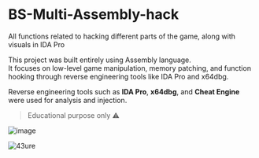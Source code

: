 # BS-Multi-Assembly-hack
All functions related to hacking different parts of the game, along with visuals in IDA Pro

This project was built entirely using Assembly language.  
It focuses on low-level game manipulation, memory patching, and function hooking through reverse engineering tools like IDA Pro and x64dbg.


Reverse engineering tools such as **IDA Pro**, **x64dbg**, and **Cheat Engine** were used for analysis and injection.

> Educational purpose only ⚠️

![image](https://github.com/user-attachments/assets/0e0d62f4-0117-48a6-b945-2ed05bd6a2be)



![43ure](https://github.com/user-attachments/assets/c87652c9-5ce5-4b68-b87d-fe698b0762e2)





